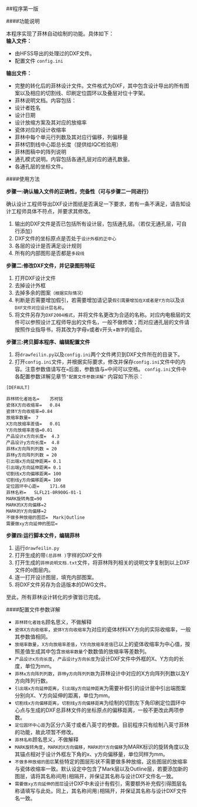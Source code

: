 ##程序第一版

####功能说明

本程序实现了菲林自动绘制的功能。具体如下：  
**输入文件：**

* 由HFSS导出的处理过的DXF文件。
* 配置文件 `config.ini`  

**输出文件：**  

* 完整的转化后的菲林设计文件。文件格式为DXF，其中包含设计导出的所有图案以及相应的切割线、印刷定位圆环以及叠层对位十字架。
* 菲林说明文档。内容包括：
 * 设计者姓名
 * 设计日期
 * 设计放缩方案及其对应的放缩率
 * 瓷体对应的设计收缩率
 * 菲林中每个单元行列数及其对应行偏移，列偏移量
 * 菲林切割线中心距总长度（提供给IQC检验用）
 * 菲林图稿中的阵列说明  
* 通孔模式说明。内容包括各通孔层对应的通孔数量。
* 各通孔层的坐标文件。
  
####使用方法

**步骤一:确认输入文件的正确性，完备性（可与步骤二一同进行）**   

确认设计工程师导出DXF设计图纸是否满足一下要求，若有一条不满足，请告知设计工程师具体不符点，并要求其修改。      
1. 输出的DXF文件是否已包括所有设计层，包括通孔层。（若仅无通孔层，可自行添加）  
2. DXF文件的坐标原点是否处于`设计外框的正中心`  
3. 各层的设计是否满足设计规则  
4. 所有的内部图形是否都是`多段线`  

**步骤二:修改DXF文件，并记录图形特征**   

1. 打开DXF设计文件  
2. 去掉设计外框  
3. 去掉多余的图案`（根据实际情况）`  
4. 判断是否需要增加假引，若需要增加请记录`假引需要增加在X或者是Y方向`以及`该DXF文件对应设计层名称`。  
5. 将文件另存为`DXF2004格式`，并将文件名更改为合适的名称。对应内电极层的文件可以参照设计工程师导出的文件名，一般不做修改；而对应通孔层的文件请按照作业指导书，将其改为字母`v`或者`V`开头+`数字`的组合。

**步骤三:拷贝脚本程序、编辑配置文件**  

1. 将`drawfeilin.py`以及`config.ini`两个文件拷贝到DXF文件所在的目录下。  
2. 打开`config.ini`文件，并根据实际要求，修改并保存`config.ini`文件中的内容。注意参数值请写在`=`后面，参数值与`=`中间可以空格。 `config.ini`文件中各配置参数详解见章节`"配置文件参数详解"` 内容如下所示：  
```
﻿[DEFAULT]

菲林转化者姓名=	苏柯铭
瓷体X方向收缩率=	0.84  
瓷体Y方向收缩率=0.84       
放缩率数量=	7
X方向放缩率差值=	0.01
Y方向放缩率差值=0.01
产品设计x方向长度=	4.3
产品设计y方向长度=	4.8
菲林x方向阵列列数 =	20
菲林y方向阵列列数 =	20
引出端x方向延伸距离=	0.1
引出端y方向延伸距离=	0.1
切割线x方向偏移距离=	100
切割线y方向偏移距离=	100
定位圆环中心距=	171.68
菲林名称=	SLFL21-0R900G-01-1
MARK旋转角度=90
MARK的X方向偏移=2
MARK的Y方向偏移=2
不做多种放缩的图层=	Mark|Outline
需要做xy方向延伸的图层=
```

**步骤四:运行脚本文件，编辑菲林**  

1. 运行`drawfeilin.py`  
2. 打开生成的带`(总菲林 )`字样的DXF文件  
3. 打开生成的`菲林说明文档.txt`文件，将菲林阵列相关的说明文字复制到以上DXF文件的`0`图层内。  
4. 逐一打开设计图层，填充内部图案。  
5. 将DXF文件另存为合适版本的DWG文件。  

至此，所有菲林设计转化的步骤皆已完成。 

####配置文件参数详解

* `菲林转化者姓名`顾名思义，不做解释
* `瓷体X方向收缩率`，`瓷体Y方向收缩率`为对应的瓷体材料XY方向的实际收缩率，一般其参数值相同。
* `放缩率数量`，`X方向放缩率差值`，`Y方向放缩率差值`已以上的瓷体收缩率为中心值，按照差值生成其中包含`放缩率数量`个数数值的放缩率等差数列。
* `产品设计x方向长度`，`产品设计y方向长度`为设计DXF文件中外框的X、Y方向的长度，单位为mm。
* `菲林x方向阵列列数`，`菲林y方向阵列列数`为菲林设计中对应的X方向阵列列数以及Y方向阵列行数。
* `引出端x方向延伸距离`，`引出端y方向延伸距离`为需要补假引的设计层中引出端图案分别向X、Y方向延伸的距离，单位为mm。
* `切割线x方向偏移距离`，`切割线y方向偏移距离`为绘制的切割左下角印刷定位圆环中心点与生成的DXF总菲林文件的坐标原点的偏移距离，一般不更改此两项参数。
* `定位圆环中心距`为区分六英寸或者八英寸的参数。目前程序只有绘制八英寸菲林的功能，故此项暂不修改。
* `菲林名称`顾名思义，不做解释
* `MARK旋转角度`，`MARK的X方向偏移`，`MARK的Y方向偏移`为MARK标识的旋转角度以及其锚点相对于设计外框左下角的x、y方向偏移量，单位同样为mm。
* `不做多种放缩的图层`某些特定的图层形状不需要做多种放缩，这些图层的放缩率与瓷体收缩率一致。默认设定中包含了Mark层以及Outline层，若要添加新的图层，请将其名称间用`|`相隔开，并保证其名称与设计DXF文件名一致。
* `需要做xy方向延伸的图层`设计DXF中未设计有假引，需要额外补充假引得图层名称请填写与此处。同上，其名称间用`|`相隔开，并保证其名称与设计DXF文件名一致。
